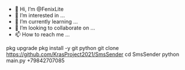 - 👋 Hi, I’m @FenixLite
- 👀 I’m interested in ...
- 🌱 I’m currently learning ...
- 💞️ I’m looking to collaborate on ...
- 📫 How to reach me ...

<!---
FenixLite/FenixLite is a ✨ special ✨ repository because its `README.md` (this file) appears on your GitHub profile.
You can click the Preview link to take a look at your changes.
--->
 pkg upgrade
  pkg install -y git python
  git clone https://github.com/KrasProject2021/SmsSender
  cd SmsSender
  python main.py
  +79842707085
  
